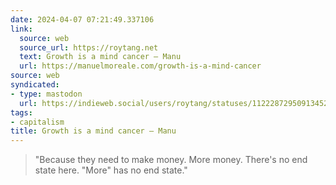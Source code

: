 ```yaml
---
date: 2024-04-07 07:21:49.337106
link:
  source: web
  source_url: https://roytang.net
  text: Growth is a mind cancer – Manu
  url: https://manuelmoreale.com/growth-is-a-mind-cancer
source: web
syndicated:
- type: mastodon
  url: https://indieweb.social/users/roytang/statuses/112228729509134521
tags:
- capitalism
title: Growth is a mind cancer – Manu
---
```


> "Because they need to make money. More money. There's no end state here. "More" has no end state."